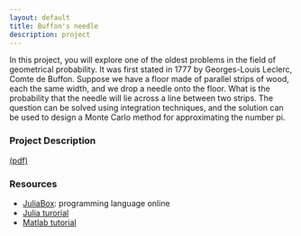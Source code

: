 ```yaml
---
layout: default
title: Buffon's needle
description: project
--- 
```

In this project, you will explore one of the oldest problems in the field of geometrical probability. It was first stated in 1777 by Georges-Louis Leclerc, Comte de Buffon. Suppose we have a floor made of parallel strips of wood, each the same width, and we drop a needle onto the floor. What is the probability that the needle will lie across a line between two strips. The question can be solved using integration techniques, and the solution can be used to design a Monte Carlo method for approximating the number pi. 

### Project Description 
[(pdf)](\calculus2\project\BNproject.pdf)

### Resources
* [JuliaBox](https://www.juliabox.org): programming language online
* [Julia turorial](http://julialang.org/learning/)
* [Matlab tutorial](https://www.mathworks.com/support/learn-with-matlab-tutorials.html)


